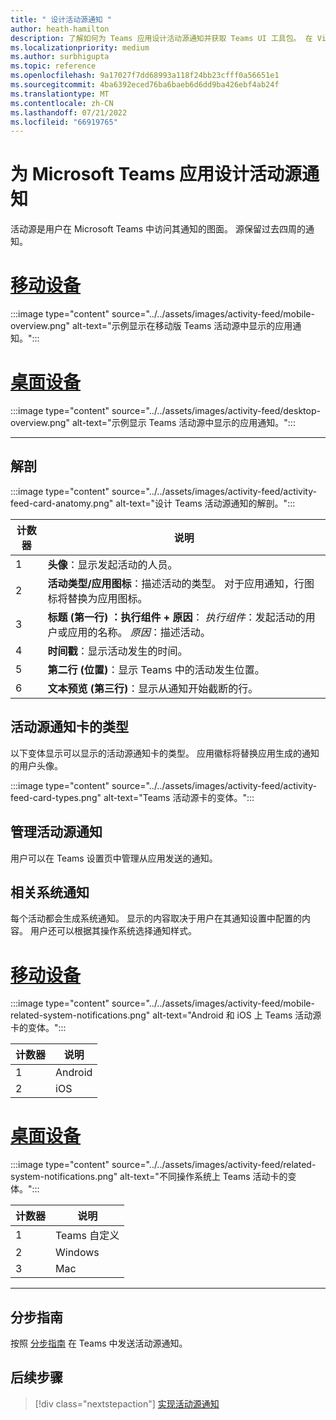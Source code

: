 ```yaml
---
title: " 设计活动源通知 "
author: heath-hamilton
description: 了解如何为 Teams 应用设计活动源通知并获取 Teams UI 工具包。 在 Visual Studio C 中从 Teams 通道开发通知#
ms.localizationpriority: medium
ms.author: surbhigupta
ms.topic: reference
ms.openlocfilehash: 9a17027f7dd68993a118f24bb23cfff0a56651e1
ms.sourcegitcommit: 4ba6392eced76ba6baeb6d6dd9ba426ebf4ab24f
ms.translationtype: MT
ms.contentlocale: zh-CN
ms.lasthandoff: 07/21/2022
ms.locfileid: "66919765"
---
```

# <a name="designing-activity-feed-notifications-for-your-microsoft-teams-app"></a>为 Microsoft Teams 应用设计活动源通知

活动源是用户在 Microsoft Teams 中访问其通知的图面。 源保留过去四周的通知。

# <a name="mobile"></a>[移动设备](#tab/mobile)

:::image type="content" source="../../assets/images/activity-feed/mobile-overview.png" alt-text="示例显示在移动版 Teams 活动源中显示的应用通知。":::

# <a name="desktop"></a>[桌面设备](#tab/desktop)

:::image type="content" source="../../assets/images/activity-feed/desktop-overview.png" alt-text="示例显示 Teams 活动源中显示的应用通知。":::

---

## <a name="anatomy"></a>解剖

:::image type="content" source="../../assets/images/activity-feed/activity-feed-card-anatomy.png" alt-text="设计 Teams 活动源通知的解剖。":::

|计数器|说明|
|----------|-----------|
|1|**头像**：显示发起活动的人员。|
|2|**活动类型/应用图标**：描述活动的类型。 对于应用通知，行图标将替换为应用图标。|
|3|**标题 (第一行) ：执行组件 + 原因**： *执行组件*：发起活动的用户或应用的名称。 *原因*：描述活动。|
|4|**时间戳**：显示活动发生的时间。|
|5|**第二行 (位置)**：显示 Teams 中的活动发生位置。|
|6|**文本预览 (第三行)**：显示从通知开始截断的行。|

## <a name="types-of-activity-feed-notification-cards"></a>活动源通知卡的类型

以下变体显示可以显示的活动源通知卡的类型。 应用徽标将替换应用生成的通知的用户头像。

:::image type="content" source="../../assets/images/activity-feed/activity-feed-card-types.png" alt-text="Teams 活动源卡的变体。":::

## <a name="manage-activity-feed-notifications"></a>管理活动源通知

用户可以在 Teams 设置页中管理从应用发送的通知。

## <a name="related-system-notifications"></a>相关系统通知

每个活动都会生成系统通知。 显示的内容取决于用户在其通知设置中配置的内容。 用户还可以根据其操作系统选择通知样式。

# <a name="mobile"></a>[移动设备](#tab/mobile)

:::image type="content" source="../../assets/images/activity-feed/mobile-related-system-notifications.png" alt-text="Android 和 iOS 上 Teams 活动源卡的变体。":::

|计数器|说明|
|----------|-----------|
|1|Android|
|2|iOS|

# <a name="desktop"></a>[桌面设备](#tab/desktop)

:::image type="content" source="../../assets/images/activity-feed/related-system-notifications.png" alt-text="不同操作系统上 Teams 活动卡的变体。":::

|计数器|说明|
|----------|-----------|
|1|Teams 自定义|
|2|Windows|
|3|Mac|

---

## <a name="step-by-step-guide"></a>分步指南

按照 [分步指南](../../sbs-graphactivity-feedbroadcast.yml) 在 Teams 中发送活动源通知。

## <a name="next-step"></a>后续步骤

> [!div class="nextstepaction"]
> [实现活动源通知](/graph/teams-send-activityfeednotifications)
